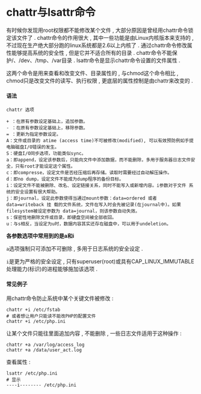 # chattr与lsattr命令

有时候你发现用root权限都不能修改某个文件 , 大部分原因是曾经用chattr命令锁定该文件了 . chattr命令的作用很大 , 其中一些功能是由Linux内核版本来支持的 , 不过现在生产绝大部分跑的linux系统都是2.6以上内核了 . 通过chattr命令修改属性能够提高系统的安全性 , 但是它并不适合所有的目录 . chattr命令不能保护/、/dev、/tmp、/var目录 . lsattr命令是显示chattr命令设置的文件属性 .

这两个命令是用来查看和改变文件、目录属性的 , 与chmod这个命令相比 , chmod只是改变文件的读写、执行权限 , 更底层的属性控制是由chattr来改变的 .

#### 语法

```
chattr 选项
```

```
+ ：在原有参数设定基础上，追加参数。
- ：在原有参数设定基础上，移除参数。
= ：更新为指定参数设定。
A：文件或目录的 atime (access time)不可被修改(modified), 可以有效预防例如手提电脑磁盘I/O错误的发生。
S：硬盘I/O同步选项，功能类似sync。
a：即append，设定该参数后，只能向文件中添加数据，而不能删除，多用于服务器日志文件安全，只有root才能设定这个属性。
c：即compresse，设定文件是否经压缩后再存储。读取时需要经过自动解压操作。
d：即no dump，设定文件不能成为dump程序的备份目标。
i：设定文件不能被删除、改名、设定链接关系，同时不能写入或新增内容。i参数对于文件 系统的安全设置有很大帮助。
j：即journal，设定此参数使得当通过mount参数：data=ordered 或者 data=writeback 挂 载的文件系统，文件在写入时会先被记录(在journal中)。如果filesystem被设定参数为 data=journal，则该参数自动失效。
s：保密性地删除文件或目录，即硬盘空间被全部收回。
u：与s相反，当设定为u时，数据内容其实还存在磁盘中，可以用于undeletion。
```

**各参数选项中常用到的是a和i**

`a`选项强制只可添加不可删除 , 多用于日志系统的安全设定 .

`i`是更为严格的安全设定 , 只有superuser\(root\)或具有CAP\_LINUX\_IMMUTABLE处理能力\(标识\)的进程能够施加该选项 .

#### 常见例子

用chattr命令防止系统中某个关键文件被修改 :

```
chattr +i /etc/fstab
# 或者想让用户只能读不能改PHP的配置文件
chattr +i /etc/php.ini
```

让某个文件只能往里面追加内容 , 不能删除 , 一些日志文件适用于这种操作 :

```
chattr +a /var/log/access_log
chattr +a /data/user_act.log
```

查看属性 : 

```
lsattr /etc/php.ini
# 显示
----i-------- /etc/php.ini
```



